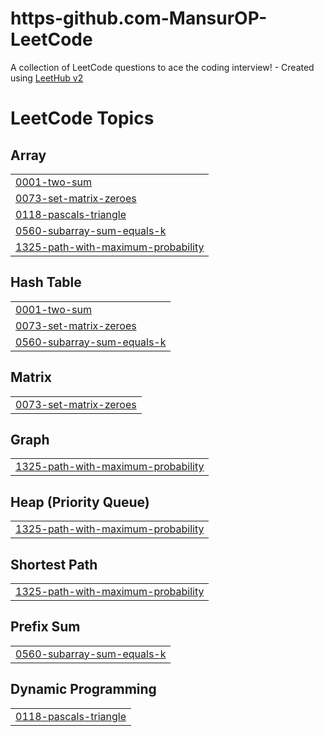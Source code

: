 # https-github.com-MansurOP-LeetCode
A collection of LeetCode questions to ace the coding interview! - Created using [LeetHub v2](https://github.com/arunbhardwaj/LeetHub-2.0)

<!---LeetCode Topics Start-->
# LeetCode Topics
## Array
|  |
| ------- |
| [0001-two-sum](https://github.com/MansurOP/https-github.com-MansurOP-LeetCode/tree/master/0001-two-sum) |
| [0073-set-matrix-zeroes](https://github.com/MansurOP/https-github.com-MansurOP-LeetCode/tree/master/0073-set-matrix-zeroes) |
| [0118-pascals-triangle](https://github.com/MansurOP/https-github.com-MansurOP-LeetCode/tree/master/0118-pascals-triangle) |
| [0560-subarray-sum-equals-k](https://github.com/MansurOP/https-github.com-MansurOP-LeetCode/tree/master/0560-subarray-sum-equals-k) |
| [1325-path-with-maximum-probability](https://github.com/MansurOP/https-github.com-MansurOP-LeetCode/tree/master/1325-path-with-maximum-probability) |
## Hash Table
|  |
| ------- |
| [0001-two-sum](https://github.com/MansurOP/https-github.com-MansurOP-LeetCode/tree/master/0001-two-sum) |
| [0073-set-matrix-zeroes](https://github.com/MansurOP/https-github.com-MansurOP-LeetCode/tree/master/0073-set-matrix-zeroes) |
| [0560-subarray-sum-equals-k](https://github.com/MansurOP/https-github.com-MansurOP-LeetCode/tree/master/0560-subarray-sum-equals-k) |
## Matrix
|  |
| ------- |
| [0073-set-matrix-zeroes](https://github.com/MansurOP/https-github.com-MansurOP-LeetCode/tree/master/0073-set-matrix-zeroes) |
## Graph
|  |
| ------- |
| [1325-path-with-maximum-probability](https://github.com/MansurOP/https-github.com-MansurOP-LeetCode/tree/master/1325-path-with-maximum-probability) |
## Heap (Priority Queue)
|  |
| ------- |
| [1325-path-with-maximum-probability](https://github.com/MansurOP/https-github.com-MansurOP-LeetCode/tree/master/1325-path-with-maximum-probability) |
## Shortest Path
|  |
| ------- |
| [1325-path-with-maximum-probability](https://github.com/MansurOP/https-github.com-MansurOP-LeetCode/tree/master/1325-path-with-maximum-probability) |
## Prefix Sum
|  |
| ------- |
| [0560-subarray-sum-equals-k](https://github.com/MansurOP/https-github.com-MansurOP-LeetCode/tree/master/0560-subarray-sum-equals-k) |
## Dynamic Programming
|  |
| ------- |
| [0118-pascals-triangle](https://github.com/MansurOP/https-github.com-MansurOP-LeetCode/tree/master/0118-pascals-triangle) |
<!---LeetCode Topics End-->
